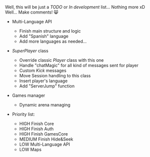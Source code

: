 Well, this will be just a *TODO* or *In development* list... Nothing more xD Well... Make comments! :smile_cat:

* Multi-Language API
    - Finish main structure and logic
    - Add "Spanish" language
    - Add more languages as needed...
* *SuperPlayer* class
    - Override classic *Player* class with this one
    - Handle "chatMagic" for all kind of messages sent for player
    - Custom *Kick* messages
    - Move Session handling to this class
    - Insert player's language
    - Add "ServerJump" function
* Games manager
    - Dynamic arena managing

* Priority list:
   * HIGH Finish Core
   * HIGH Finish Auth
   * HIGH Finish GamesCore
   * MEDIUM Finish Hide&Seek
   * LOW Multi-Language API
   * LOW Maps